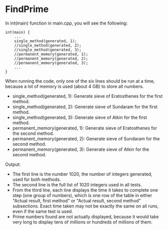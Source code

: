 # FindPrime
In int(main) function in main.cpp, you will see the following:
```
int(main) {
    ...
    single_method(generated, 1);
    //single_method(generated, 2);
    //single_method(generated, 3);
    //permanent_memory(generated, 1);
    //permanent_memory(generated, 2);
    //permanent_memory(generated, 3);
    ...
}
```
When running the code, only one of the six lines should be run at a time, because a lot of memory is used (about 4 GB) to store all numbers.
* single_method(generated, 1): Generate sieve of Eratosthenes for the first method.
* single_method(generated, 2): Generate sieve of Sundaram for the first method.
* single_method(generated, 3): Generate sieve of Atkin for the first method.
* permanent_memory(generated, 1): Generate sieve of Eratosthenes for the second method.
* permanent_memory(generated, 2): Generate sieve of Sundaram for the second method.
* permanent_memory(generated, 3): Generate sieve of Atkin for the second method.

Output:
* The first line is the number 1020, the number of integers generated, used for both methods.
* The second line is the full list of 1020 integers used in all tests.
* From the third line, each line displays the time it takes to complete one step (one group of numbers), which is one row of the table in either "Actual result, first method" or "Actual result, second method" subsections. Exact time taken may not be exactly the same on all runs, even if the same test is used.
* Prime numbers found are not actually displayed, because it would take very long to display tens of millions or hundreds of millions of them.
